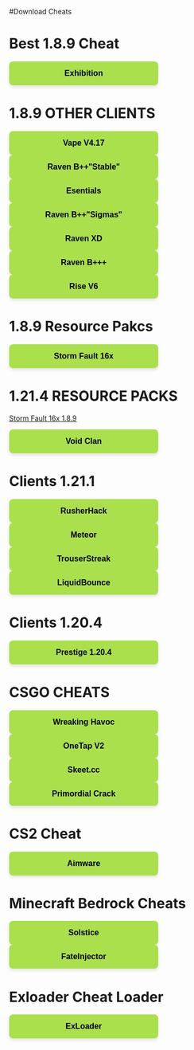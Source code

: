 #Download Cheats

# Best 1.8.9 Cheat
<a href="https://minesense.pub/download/Exhibition-Fixed.zip" target="_blank" style="text-decoration: none;">
  <button style="
    width: 300px;
    padding: 15px 20px;
    font-size: 16px;
    font-weight: bold;
    color: #000;
    background-color: #aae04c;
    border: none;
    border-radius: 8px;
    box-shadow: 0 4px 6px rgba(0, 0, 0, 0.1);
    cursor: pointer;
    transition: all 0.3s ease;
  " onmouseover="
    this.style.backgroundColor='#98cb3f';
    this.style.boxShadow='0 0 0 3px #555';
  " onmouseout="
    this.style.backgroundColor='#aae04c';
    this.style.boxShadow='0 4px 6px rgba(0, 0, 0, 0.1)';
  ">
    Exhibition
  </button>
</a>

# 1.8.9 OTHER CLIENTS

<a href="https://hackvshack.net/attachments/vape-zip.8474" target="_blank" style="text-decoration: none;">
  <button style="
    width: 300px;
    padding: 15px 20px;
    font-size: 16px;
    font-weight: bold;
    color: #000;
    background-color: #aae04c;
    border: none;
    border-radius: 8px;
    box-shadow: 0 4px 6px rgba(0, 0, 0, 0.1);
    cursor: pointer;
    transition: all 0.3s ease;
  " onmouseover="
    this.style.backgroundColor='#98cb3f';
    this.style.boxShadow='0 0 0 3px #555';
  " onmouseout="
    this.style.backgroundColor='#aae04c';
    this.style.boxShadow='0 4px 6px rgba(0, 0, 0, 0.1)';
  ">
    Vape V4.17
  </button>
</a>


<a href="https://cold-eu-agl-1.gofile.io/download/web/de466ee0-7eff-4a69-8bbb-73f7c5dce312/%5B1.8.9%5D%20BetterKeystrokes%20V-1.2.jar" target="_blank" style="text-decoration: none;">
  <button style="
    width: 300px;
    padding: 15px 20px;
    font-size: 16px;
    font-weight: bold;
    color: #000;
    background-color: #aae04c;
    border: none;
    border-radius: 8px;
    box-shadow: 0 4px 6px rgba(0, 0, 0, 0.1);
    cursor: pointer;
    transition: all 0.3s ease;
  " onmouseover="
    this.style.backgroundColor='#98cb3f';
    this.style.boxShadow='0 0 0 3px #555';
  " onmouseout="
    this.style.backgroundColor='#aae04c';
    this.style.boxShadow='0 4px 6px rgba(0, 0, 0, 0.1)';
  ">
    Raven B++"Stable"
  </button>
</a>

<a href="https://cold2.gofile.io/download/web/9606e579-e4cb-49f4-956c-77dcce56c1ea/Essential-forge_1-8-9.jar" target="_blank" style="text-decoration: none;">
  <button style="
    width: 300px;
    padding: 15px 20px;
    font-size: 16px;
    font-weight: bold;
    color: #000;
    background-color: #aae04c;
    border: none;
    border-radius: 8px;
    box-shadow: 0 4px 6px rgba(0, 0, 0, 0.1);
    cursor: pointer;
    transition: all 0.3s ease;
  " onmouseover="
    this.style.backgroundColor='#98cb3f';
    this.style.boxShadow='0 0 0 3px #555';
  " onmouseout="
    this.style.backgroundColor='#aae04c';
    this.style.boxShadow='0 4px 6px rgba(0, 0, 0, 0.1)';
  ">
    Esentials
  </button>
</a>

<a href="https://cold5.gofile.io/download/web/eefd6ad3-dd71-47a0-a0c7-32d4485b356a/raven-XD.jar" target="_blank" style="text-decoration: none;">
  <button style="
    width: 300px;
    padding: 15px 20px;
    font-size: 16px;
    font-weight: bold;
    color: #000;
    background-color: #aae04c;
    border: none;
    border-radius: 8px;
    box-shadow: 0 4px 6px rgba(0, 0, 0, 0.1);
    cursor: pointer;
    transition: all 0.3s ease;
  " onmouseover="
    this.style.backgroundColor='#98cb3f';
    this.style.boxShadow='0 0 0 3px #555';
  " onmouseout="
    this.style.backgroundColor='#aae04c';
    this.style.boxShadow='0 4px 6px rgba(0, 0, 0, 0.1)';
  ">
    Raven B++"Sigmas"
  </button>

<a href="https://cold5.gofile.io/download/web/eefd6ad3-dd71-47a0-a0c7-32d4485b356a/raven-XD.jar" target="_blank" style="text-decoration: none;">
  <button style="
    width: 300px;
    padding: 15px 20px;
    font-size: 16px;
    font-weight: bold;
    color: #000;
    background-color: #aae04c;
    border: none;
    border-radius: 8px;
    box-shadow: 0 4px 6px rgba(0, 0, 0, 0.1);
    cursor: pointer;
    transition: all 0.3s ease;
  " onmouseover="
    this.style.backgroundColor='#98cb3f';
    this.style.boxShadow='0 0 0 3px #555';
  " onmouseout="
    this.style.backgroundColor='#aae04c';
    this.style.boxShadow='0 4px 6px rgba(0, 0, 0, 0.1)';
  ">
    Raven XD
  </button>
</a>

<a href="https://cold-eu-agl-1.gofile.io/download/web/f47a1c14-1519-400f-a750-90cbe9344464/Raven%20B%2B%2B%2B.jar" target="_blank" style="text-decoration: none;">
  <button style="
    width: 300px;
    padding: 15px 20px;
    font-size: 16px;
    font-weight: bold;
    color: #000;
    background-color: #aae04c;
    border: none;
    border-radius: 8px;
    box-shadow: 0 4px 6px rgba(0, 0, 0, 0.1);
    cursor: pointer;
    transition: all 0.3s ease;
  " onmouseover="
    this.style.backgroundColor='#98cb3f';
    this.style.boxShadow='0 0 0 3px #555';
  " onmouseout="
    this.style.backgroundColor='#aae04c';
    this.style.boxShadow='0 4px 6px rgba(0, 0, 0, 0.1)';
  ">
    Raven B+++
  </button>
</a>

<a href="store5.gofile.io/download/web/c6304268-f897-45a4-8102-b85474df782e/Rise v6 New.zip" target="_blank" style="text-decoration: none;">
  <button style="
    width: 300px;
    padding: 15px 20px;
    font-size: 16px;
    font-weight: bold;
    color: #000;
    background-color: #aae04c;
    border: none;
    border-radius: 8px;
    box-shadow: 0 4px 6px rgba(0, 0, 0, 0.1);
    cursor: pointer;
    transition: all 0.3s ease;
  " onmouseover="
    this.style.backgroundColor='#98cb3f';
    this.style.boxShadow='0 0 0 3px #555';
  " onmouseout="
    this.style.backgroundColor='#aae04c';
    this.style.boxShadow='0 4px 6px rgba(0, 0, 0, 0.1)';
  ">
    Rise V6
  </button>
</a>

# 1.8.9 Resource Pakcs

<a href="https://cold8.gofile.io/download/web/b17cdb6d-d43f-4913-8b39-92eb4ed6103f/%20%C2%A73StormFault%20%C2%A77%5B%C2%A7f16x%C2%A77%5D%20%C2%A78.zip" target="_blank" style="text-decoration: none;">
  <button style="
    width: 300px;
    padding: 15px 20px;
    font-size: 16px;
    font-weight: bold;
    color: #000;
    background-color: #aae04c;
    border: none;
    border-radius: 8px;
    box-shadow: 0 4px 6px rgba(0, 0, 0, 0.1);
    cursor: pointer;
    transition: all 0.3s ease;
  " onmouseover="
    this.style.backgroundColor='#98cb3f';
    this.style.boxShadow='0 0 0 3px #555';
  " onmouseout="
    this.style.backgroundColor='#aae04c';
    this.style.boxShadow='0 4px 6px rgba(0, 0, 0, 0.1)';
  ">
    Storm Fault 16x
  </button>
</a>

# 1.21.4 RESOURCE PACKS

<a href="https://cold8.gofile.io/download/web/b17cdb6d-d43f-4913-8b39-92eb4ed6103f/%20%C2%A73StormFault%20%C2%A77%5B%C2%A7f16x%C2%A77%5D%20%C2%A78.zip" class="fancy button">Storm Fault 16x 1.8.9</a>


<a href="https://store5.gofile.io/download/web/c52bee43-1b82-481e-a81a-7d1ca63577eb/Dissolve.zip" target="_blank" style="text-decoration: none;">
  <button style="
    width: 300px;
    padding: 15px 20px;
    font-size: 16px;
    font-weight: bold;
    color: #000;
    background-color: #aae04c;
    border: none;
    border-radius: 8px;
    box-shadow: 0 4px 6px rgba(0, 0, 0, 0.1);
    cursor: pointer;
    transition: all 0.3s ease;
  " onmouseover="
    this.style.backgroundColor='#98cb3f';
    this.style.boxShadow='0 0 0 3px #555';
  " onmouseout="
    this.style.backgroundColor='#aae04c';
    this.style.boxShadow='0 4px 6px rgba(0, 0, 0, 0.1)';
  ">
   Void Clan 
 </button>
</a>

# Clients 1.21.1 

<a href="https://hackvshack.net/attachments/rushercrack-2-0-jar-zip.8938/" target="_blank" style="text-decoration: none;">
  <button style="
    width: 300px;
    padding: 15px 20px;
    font-size: 16px;
    font-weight: bold;
    color: #000;
    background-color: #aae04c;
    border: none;
    border-radius: 8px;
    box-shadow: 0 4px 6px rgba(0, 0, 0, 0.1);
    cursor: pointer;
    transition: all 0.3s ease;
  " onmouseover="
    this.style.backgroundColor='#98cb3f';
    this.style.boxShadow='0 0 0 3px #555';
  " onmouseout="
    this.style.backgroundColor='#aae04c';
    this.style.boxShadow='0 4px 6px rgba(0, 0, 0, 0.1)';
  ">
    RusherHack
  </button>
</a>

<a href="https://github.com/ManInMyVan/meteor-archive/raw/main/files/meteor-client/meteor-client-0.5.8.jar" target="_blank" style="text-decoration: none;">
  <button style="
    width: 300px;
    padding: 15px 20px;
    font-size: 16px;
    font-weight: bold;
    color: #000;
    background-color: #aae04c;
    border: none;
    border-radius: 8px;
    box-shadow: 0 4px 6px rgba(0, 0, 0, 0.1);
    cursor: pointer;
    transition: all 0.3s ease;
  " onmouseover="
    this.style.backgroundColor='#98cb3f';
    this.style.boxShadow='0 0 0 3px #555';
  " onmouseout="
    this.style.backgroundColor='#aae04c';
    this.style.boxShadow='0 4px 6px rgba(0, 0, 0, 0.1)';
  ">
    Meteor
  </button>
</a>

<a href="https://cdn.discordapp.com/attachments/1372680636065910944/1372681068800643213/2trouser-streak-1.3.9-1.21.1.jar?ex=68644d5d&is=6862fbdd&hm=effec50b7dd68105df7ee5ca0c69fae3ef9f1cf0c16d75db3d14ed6eafc84f24&" target="_blank" style="text-decoration: none;">
  <button style="
    width: 300px;
    padding: 15px 20px;
    font-size: 16px;
    font-weight: bold;
    color: #000;
    background-color: #aae04c;
    border: none;
    border-radius: 8px;
    box-shadow: 0 4px 6px rgba(0, 0, 0, 0.1);
    cursor: pointer;
    transition: all 0.3s ease;
  " onmouseover="
    this.style.backgroundColor='#98cb3f';
    this.style.boxShadow='0 0 0 3px #555';
  " onmouseout="
    this.style.backgroundColor='#aae04c';
    this.style.boxShadow='0 4px 6px rgba(0, 0, 0, 0.1)';
  ">
    TrouserStreak
  </button>
</a>

<a href="https://liquidbounce.net/" target="_blank" style="text-decoration: none;">
  <button style="
    width: 300px;
    padding: 15px 20px;
    font-size: 16px;
    font-weight: bold;
    color: #000;
    background-color: #aae04c;
    border: none;
    border-radius: 8px;
    box-shadow: 0 4px 6px rgba(0, 0, 0, 0.1);
    cursor: pointer;
    transition: all 0.3s ease;
  " onmouseover="
    this.style.backgroundColor='#98cb3f';
    this.style.boxShadow='0 0 0 3px #555';
  " onmouseout="
    this.style.backgroundColor='#aae04c';
    this.style.boxShadow='0 4px 6px rgba(0, 0, 0, 0.1)';
  ">
    LiquidBounce
  </button>
</a>

# Clients 1.20.4

<a href="https://hackvshack.net/attachments/prestige-libs-zip.9196/" target="_blank" style="text-decoration: none;">
  <button style="
    width: 300px;
    padding: 15px 20px;
    font-size: 16px;
    font-weight: bold;
    color: #000;
    background-color: #aae04c;
    border: none;
    border-radius: 8px;
    box-shadow: 0 4px 6px rgba(0, 0, 0, 0.1);
    cursor: pointer;
    transition: all 0.3s ease;
  " onmouseover="
    this.style.backgroundColor='#98cb3f';
    this.style.boxShadow='0 0 0 3px #555';
  " onmouseout="
    this.style.backgroundColor='#aae04c';
    this.style.boxShadow='0 4px 6px rgba(0, 0, 0, 0.1)';
  ">
    Prestige 1.20.4
  </button>
</a>

# CSGO CHEATS
<a href="https://cold-eu-agl-1.gofile.io/download/web/f6966a0f-638a-434a-87cc-4cc6ebf6c394/Wreaking%20Havoc.rar" target="_blank" style="text-decoration: none;">
  <button style="
    width: 300px;
    padding: 15px 20px;
    font-size: 16px;
    font-weight: bold;
    color: #000;
    background-color: #aae04c;
    border: none;
    border-radius: 8px;
    box-shadow: 0 4px 6px rgba(0, 0, 0, 0.1);
    cursor: pointer;
    transition: all 0.3s ease;
  " onmouseover="
    this.style.backgroundColor='#98cb3f';
    this.style.boxShadow='0 0 0 3px #555';
  " onmouseout="
    this.style.backgroundColor='#aae04c';
    this.style.boxShadow='0 4px 6px rgba(0, 0, 0, 0.1)';
  ">
    Wreaking Havoc
  </button>
</a>


<a href="https://cold1.gofile.io/download/web/b6fa9be5-d8f8-40e0-a35d-b980cb87dfdd/Otcv2.rar" target="_blank" style="text-decoration: none;">
  <button style="
    width: 300px;
    padding: 15px 20px;
    font-size: 16px;
    font-weight: bold;
    color: #000;
    background-color: #aae04c;
    border: none;
    border-radius: 8px;
    box-shadow: 0 4px 6px rgba(0, 0, 0, 0.1);
    cursor: pointer;
    transition: all 0.3s ease;
  " onmouseover="
    this.style.backgroundColor='#98cb3f';
    this.style.boxShadow='0 0 0 3px #555';
  " onmouseout="
    this.style.backgroundColor='#aae04c';
    this.style.boxShadow='0 4px 6px rgba(0, 0, 0, 0.1)';
  ">
    OneTap V2
  </button>
</a>

<a href="https://gamesense.live/download" target="_blank" style="text-decoration: none;">
  <button style="
    width: 300px;
    padding: 15px 20px;
    font-size: 16px;
    font-weight: bold;
    color: #000;
    background-color: #aae04c;
    border: none;
    border-radius: 8px;
    box-shadow: 0 4px 6px rgba(0, 0, 0, 0.1);
    cursor: pointer;
    transition: all 0.3s ease;
  " onmouseover="
    this.style.backgroundColor='#98cb3f';
    this.style.boxShadow='0 0 0 3px #555';
  " onmouseout="
    this.style.backgroundColor='#aae04c';
    this.style.boxShadow='0 4px 6px rgba(0, 0, 0, 0.1)';
  ">
    Skeet.cc
  </button>
</a>

 <a href="https://hackvshack.net/attachments/primordial-zip.8415/" target="_blank" style="text-decoration: none;">
  <button style="
    width: 300px;
    padding: 15px 20px;
    font-size: 16px;
    font-weight: bold;
    color: #000;
    background-color: #aae04c;
    border: none;
    border-radius: 8px;
    box-shadow: 0 4px 6px rgba(0, 0, 0, 0.1);
    cursor: pointer;
    transition: all 0.3s ease;
  " onmouseover="
    this.style.backgroundColor='#98cb3f';
    this.style.boxShadow='0 0 0 3px #555';
  " onmouseout="
    this.style.backgroundColor='#aae04c';
    this.style.boxShadow='0 4px 6px rgba(0, 0, 0, 0.1)';
  ">
    Primordial Crack
  </button>
</a>

# CS2 Cheat

<a href="https://cold4.gofile.io/download/web/bb5a5e1f-c603-494b-a473-c8f7847f9fc9/Aimware.zip" target="_blank" style="text-decoration: none;">
  <button style="
    width: 300px;
    padding: 15px 20px;
    font-size: 16px;
    font-weight: bold;
    color: #000;
    background-color: #aae04c;
    border: none;
    border-radius: 8px;
    box-shadow: 0 4px 6px rgba(0, 0, 0, 0.1);
    cursor: pointer;
    transition: all 0.3s ease;
  " onmouseover="
    this.style.backgroundColor='#98cb3f';
    this.style.boxShadow='0 0 0 3px #555';
  " onmouseout="
    this.style.backgroundColor='#aae04c';
    this.style.boxShadow='0 4px 6px rgba(0, 0, 0, 0.1)';
  ">
    Aimware
  </button>
</a>

# Minecraft Bedrock Cheats

<a href="https://cold-eu-agl-1.gofile.io/download/web/d6514642-e66b-4f59-9700-a57c4ddb4b58/Solstice.dll" target="_blank" style="text-decoration: none;">
  <button style="
    width: 300px;
    padding: 15px 20px;
    font-size: 16px;
    font-weight: bold;
    color: #000;
    background-color: #aae04c;
    border: none;
    border-radius: 8px;
    box-shadow: 0 4px 6px rgba(0, 0, 0, 0.1);
    cursor: pointer;
    transition: all 0.3s ease;
  " onmouseover="
    this.style.backgroundColor='#98cb3f';
    this.style.boxShadow='0 0 0 3px #555';
  " onmouseout="
    this.style.backgroundColor='#aae04c';
    this.style.boxShadow='0 4px 6px rgba(0, 0, 0, 0.1)';
  ">
    Solstice
  </button>
</a>

<a href="https://github.com/fligger/FateInjector/releases/download/1.0/FateInjector.exe" target="_blank" style="text-decoration: none;">
  <button style="
    width: 300px;
    padding: 15px 20px;
    font-size: 16px;
    font-weight: bold;
    color: #000;
    background-color: #aae04c;
    border: none;
    border-radius: 8px;
    box-shadow: 0 4px 6px rgba(0, 0, 0, 0.1);
    cursor: pointer;
    transition: all 0.3s ease;
  " onmouseover="
    this.style.backgroundColor='#98cb3f';
    this.style.boxShadow='0 0 0 3px #555';
  " onmouseout="
    this.style.backgroundColor='#aae04c';
    this.style.boxShadow='0 4px 6px rgba(0, 0, 0, 0.1)';
  ">
    FateInjector
  </button>
</a>

# Exloader Cheat Loader
<a href="https://data.exloader.net/ExLoader_Installer.exe" target="_blank" style="text-decoration: none;">
  <button style="
    width: 300px;
    padding: 15px 20px;
    font-size: 16px;
    font-weight: bold;
    color: #000;
    background-color: #aae04c;
    border: none;
    border-radius: 8px;
    box-shadow: 0 4px 6px rgba(0, 0, 0, 0.1);
    cursor: pointer;
    transition: all 0.3s ease;
  " onmouseover="
    this.style.backgroundColor='#98cb3f';
    this.style.boxShadow='0 0 0 3px #555';
  " onmouseout="
    this.style.backgroundColor='#aae04c';
    this.style.boxShadow='0 4px 6px rgba(0, 0, 0, 0.1)';
  ">
    ExLoader
  </button>
</a>
